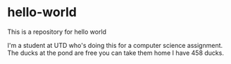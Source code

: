 # hello-world
This is a repository for hello world

I'm a student at UTD who's doing this for a computer science assignment.
The ducks at the pond are free you can take them home I have 458 ducks.
